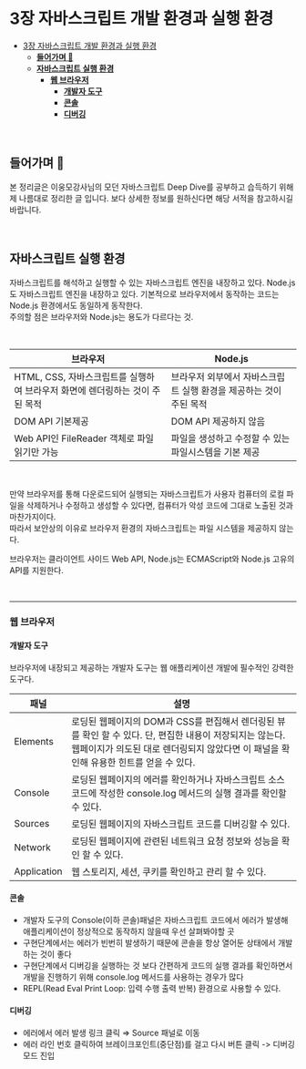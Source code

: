 # 3장 자바스크립트 개발 환경과 실행 환경

- [3장 자바스크립트 개발 환경과 실행 환경](#3장-자바스크립트-개발-환경과-실행-환경)
  - [**들어가며 🎈**](#들어가며-)
  - [**자바스크립트 실행 환경**](#자바스크립트-실행-환경)
    - [**웹 브라우저**](#웹-브라우저)
      - [**개발자 도구**](#개발자-도구)
      - [**콘솔**](#콘솔)
      - [**디버깅**](#디버깅)

<br>

## **들어가며 🎈**

본 정리글은 이웅모강사님의 모던 자바스크립트 Deep Dive를 공부하고 습득하기 위해 제 나름대로 정리한 글 입니다. 보다 상세한 정보를 원하신다면 해당 서적을 참고하시길 바랍니다.

<br>

## **자바스크립트 실행 환경**

자바스크립트를 해석하고 실행할 수 있는 자바스크립트 엔진을 내장하고 있다. Node.js도 자바스크립트 엔진을 내장하고 있다. 기본적으로 브라우저에서 동작하는 코드는 Node.js 환경에서도 동일하게 동작한다.   
주의할 점은 브라우저와 Node.js는 용도가 다르다는 것.

<br>

| 브라우저 | Node.js |
| --- | --- |
| HTML, CSS, 자바스크립트를 실행하여 브라우저 화면에 렌더링하는 것이 주된 목적 | 브라우저 외부에서 자바스크립트 실행 환경을 제공하는 것이 주된 목적 |
| DOM API 기본제공 | DOM API 제공하지 않음 |
| Web API인 FileReader 객체로 파일 읽기만 가능 | 파일을 생성하고 수정할 수 있는 파일시스템을 기본 제공 |

<br>

만약 브라우저를 통해 다운로드되어 실행되는 자바스크립트가 사용자 컴퓨터의 로컬 파일을 삭제하거나 수정하고 생성할 수 있다면, 컴퓨터가 악성 코드에 그대로 노출된 것과 마찬가지이다.   
따라서 보안상의 이유로 브라우저 환경의 자바스크립트는 파일 시스템을 제공하지 않는다.

브라우저는 클라이언트 사이드 Web API, Node.js는 ECMAScript와 Node.js 고유의 API를 지원한다.

<br>

---

### **웹 브라우저**

#### **개발자 도구**

브라우저에 내장되고 제공하는 개발자 도구는 웹 애플리케이션 개발에 필수적인 강력한 도구다.

| **패널** | **설명** |
| --- | --- |
| Elements | 로딩된 웹페이지의 DOM과 CSS를 편집해서 렌더링된 뷰를 확인 할 수 있다.   단, 편집한 내용이 저장되지는 않는다. 웹페이지가 의도된 대로 렌더링되지 않았다면   이 패널을 확인해 유용한 힌트를 얻을 수 있다. |
| Console | 로딩된 웹페이지의 에러를 확인하거나 자바스크립트 소스코드에 작성한 console.log 메서드의 실행 결과를 확인할 수 있다. |
| Sources | 로딩된 웹페이지의 자바스크립트 코드를 디버깅할 수 있다. |
| Network | 로딩된 웹페이지에 관련된 네트워크 요청 정보와 성능을 확인 할 수 있다. |
| Application | 웹 스토리지, 세션, 쿠키를 확인하고 관리 할 수 있다. |

#### **콘솔**

-   개발자 도구의 Console(이하 콘솔)패널은 자바스크립트 코드에서 에러가 발생해 애플리케이션이 정상적으로 동작하지 않을때 우선 살펴봐야할 곳
-   구현단계에서는 에러가 빈번히 발생하기 때문에 콘솔을 항상 열어둔 상태에서 개발하는 것이 좋다
-   구현단계에서 디버깅을 실행하는 것 보다 간편하게 코드의 실행 결과를 확인하면서 개발을 진행하기 위해 console.log 메서드를 사용하는 경우가 많다
-   REPL(Read Eval Print Loop: 입력 수행 출력 반복) 환경으로 사용할 수 있다.

#### **디버깅**

-   에러에서 에러 발생 링크 클릭 ⇒ Source 패널로 이동
-   에러 라인 번호 클릭하여 브레이크포인트(중단점)를 걸고 다시 버튼 클릭 -> 디버깅 모드 진입